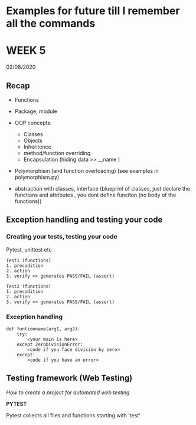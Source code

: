 # Examples for future till I remember all the commands
# WEEK 5 
02/08/2020

## Recap
- Functions
- Package, module
- OOP concepts:
    - Classes
    - Objects
    - Inheritence
    - method/function overriding
    - Encapsulation (hiding data >> __name )

- Polymorphism (and function overloading)
    (see examples in polymorphism.py)
- abstraction 
    with classes, interface (blueprint of classes, just declare the functions and attributes , you dont define funciton (no body of the functions))

## Exception handling and testing your code

### Creating your tests, testing your code
Pytest, unittest etc

    Test1 (functions)
    1. precodition
    2. action
    3. verify >> generates PASS/FAIL (assert)

    Test2 (functions)
    1. precodition
    2. action
    3. verify >> generates PASS/FAIL (assert)


### Exception handling

    def funtionname(arg1, arg2):
        try: 
            <your main is here>
        except ZeroDivisionError:
            <code if you face division by zero>
        except:
            <code if you have an error>
   

## Testing framework (Web Testing)
*How to create a project for automated web testing*

**PYTEST**

Pytest collects all files and functions starting with 'test'